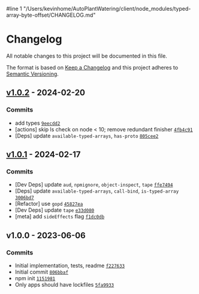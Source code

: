 #line 1 "/Users/kevinhome/AutoPlantWatering/client/node_modules/typed-array-byte-offset/CHANGELOG.md"
# Changelog

All notable changes to this project will be documented in this file.

The format is based on [Keep a Changelog](https://keepachangelog.com/en/1.0.0/)
and this project adheres to [Semantic Versioning](https://semver.org/spec/v2.0.0.html).

## [v1.0.2](https://github.com/inspect-js/typed-array-byte-offset/compare/v1.0.1...v1.0.2) - 2024-02-20

### Commits

- add types [`9eecdd2`](https://github.com/inspect-js/typed-array-byte-offset/commit/9eecdd245b089610d6ad49ef63c9df2b58c3e8a6)
- [actions] skip ls check on node &lt; 10; remove redundant finisher [`4fb4c91`](https://github.com/inspect-js/typed-array-byte-offset/commit/4fb4c912f5eb8034f4e3705b30f3f7dcc7080039)
- [Deps] update `available-typed-arrays`, `has-proto` [`805cee2`](https://github.com/inspect-js/typed-array-byte-offset/commit/805cee207d73e12d526ff23d2c161f38283a1ed9)

## [v1.0.1](https://github.com/inspect-js/typed-array-byte-offset/compare/v1.0.0...v1.0.1) - 2024-02-17

### Commits

- [Dev Deps] update `aud`, `npmignore`, `object-inspect`, `tape` [`ffe7494`](https://github.com/inspect-js/typed-array-byte-offset/commit/ffe7494826fbb6d6bd11c40e03619b12a4ec2266)
- [Deps] update `available-typed-arrays`, `call-bind`, `is-typed-array` [`3006bd7`](https://github.com/inspect-js/typed-array-byte-offset/commit/3006bd7e343d191093802473277801d12bfdc7b2)
- [Refactor] use `gopd` [`45827ea`](https://github.com/inspect-js/typed-array-byte-offset/commit/45827ea7d9709cb1b3a9f2313eed76b71052b9c5)
- [Dev Deps] update `tape` [`e33d080`](https://github.com/inspect-js/typed-array-byte-offset/commit/e33d080ef6488b5f15afe1078a9e5711d9656538)
- [meta] add `sideEffects` flag [`f1dc0db`](https://github.com/inspect-js/typed-array-byte-offset/commit/f1dc0db73c1c4b93c15076602a3e30353878312c)

## v1.0.0 - 2023-06-06

### Commits

- Initial implementation, tests, readme [`f227633`](https://github.com/inspect-js/typed-array-byte-offset/commit/f2276337a907bdfe9725af1b36c3109e76f2430d)
- Initial commit [`806bbaf`](https://github.com/inspect-js/typed-array-byte-offset/commit/806bbaf81e0267aebce5ae68cbf138718513642a)
- npm init [`1151981`](https://github.com/inspect-js/typed-array-byte-offset/commit/1151981427eb1fddab8599d36e6afea50a78293f)
- Only apps should have lockfiles [`5fa9933`](https://github.com/inspect-js/typed-array-byte-offset/commit/5fa9933275f10bdb9e8a175cc70a8228d4811642)
